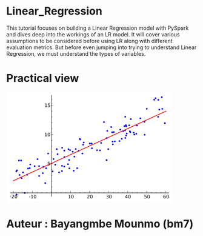 # __Linear_Regression__
This tutorial focuses on building a Linear Regression model with PySpark and dives deep into the workings of an LR model. It will cover various assumptions to be considered before using LR along with different evaluation metrics. But before even jumping into trying to understand Linear Regression, we must understand the types of variables.

# Practical view
![Alt text](img/1.png?raw=true "vue")

# Auteur : Bayangmbe Mounmo (bm7)
